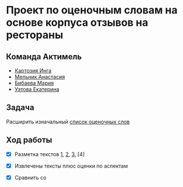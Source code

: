 # Проект по оценочным словам на основе корпуса отзывов на рестораны

## Команда Актимель
* [Картозия Инга](github.com/kartozia)
* [Мельник Анастасия](github.com/NastyaMelnik57)
* [Бибаева Мария](github.com/mbibaeva)
* [Уэтова Екатерина](github.com/euetova)

## Задача
Расширить изначальный [список оценочных слов](https://github.com/mbibaeva/nlp_Kartozia/blob/master/Project_4th_year/seed.txt)
## Ход работы

- [x] Разметка текстов
[1](https://github.com/mbibaeva/nlp_Kartozia/blob/master/Project_4th_year/annotation_Kartozia%20(1).txt),
[2](https://github.com/mbibaeva/nlp_Kartozia/blob/master/Project_4th_year/annotation_Bibaeva.csv),
[3](https://github.com/mbibaeva/nlp_Kartozia/blob/master/Project_4th_year/annotation_Uetova_27221%2C%2029097%2C%2023065%2C%2038116.txt),
[4]

- [x] Извлечены тексты плюс оценки по аспектам

- [x] Сравнить со 
